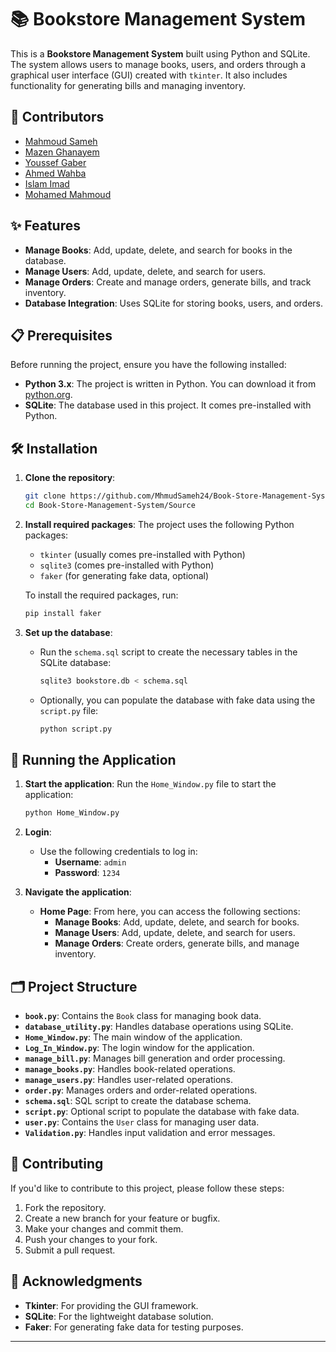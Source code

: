 # 📚 Bookstore Management System

This is a **Bookstore Management System** built using Python and SQLite. The system allows users to manage books, users, and orders through a graphical user interface (GUI) created with `tkinter`. It also includes functionality for generating bills and managing inventory.

## 👥 Contributors

- [Mahmoud Sameh](https://github.com/MhmudSameh24)
- [Mazen Ghanayem](https://github.com/Mazen-Ghanaym)
- [Youssef Gaber](https://github.com/Yousef-Gaber11)
- [Ahmed Wahba](https://github.com/abowahbaz)
- [Islam Imad](https://github.com/Islam-Imad)
- [Mohamed Mahmoud](https://github.com/mohammedmoud)

## ✨ Features

- **Manage Books**: Add, update, delete, and search for books in the database.
- **Manage Users**: Add, update, delete, and search for users.
- **Manage Orders**: Create and manage orders, generate bills, and track inventory.
- **Database Integration**: Uses SQLite for storing books, users, and orders.

## 📋 Prerequisites

Before running the project, ensure you have the following installed:

- **Python 3.x**: The project is written in Python. You can download it from [python.org](https://www.python.org/downloads/).
- **SQLite**: The database used in this project. It comes pre-installed with Python.

## 🛠️ Installation

1. **Clone the repository**:

   ```bash
   git clone https://github.com/MhmudSameh24/Book-Store-Management-System.git
   cd Book-Store-Management-System/Source
   ```

2. **Install required packages**:
   The project uses the following Python packages:

   - `tkinter` (usually comes pre-installed with Python)
   - `sqlite3` (comes pre-installed with Python)
   - `faker` (for generating fake data, optional)

   To install the required packages, run:

   ```bash
   pip install faker
   ```

3. **Set up the database**:

   - Run the `schema.sql` script to create the necessary tables in the SQLite database:

     ```bash
     sqlite3 bookstore.db < schema.sql
     ```

   - Optionally, you can populate the database with fake data using the `script.py` file:

     ```bash
     python script.py
     ```

## 🚀 Running the Application

1. **Start the application**:
   Run the `Home_Window.py` file to start the application:

   ```bash
   python Home_Window.py
   ```

2. **Login**:

   - Use the following credentials to log in:
     - **Username**: `admin`
     - **Password**: `1234`

3. **Navigate the application**:
   - **Home Page**: From here, you can access the following sections:
     - **Manage Books**: Add, update, delete, and search for books.
     - **Manage Users**: Add, update, delete, and search for users.
     - **Manage Orders**: Create orders, generate bills, and manage inventory.

## 🗂️ Project Structure

- **`book.py`**: Contains the `Book` class for managing book data.
- **`database_utility.py`**: Handles database operations using SQLite.
- **`Home_Window.py`**: The main window of the application.
- **`Log_In_Window.py`**: The login window for the application.
- **`manage_bill.py`**: Manages bill generation and order processing.
- **`manage_books.py`**: Handles book-related operations.
- **`manage_users.py`**: Handles user-related operations.
- **`order.py`**: Manages orders and order-related operations.
- **`schema.sql`**: SQL script to create the database schema.
- **`script.py`**: Optional script to populate the database with fake data.
- **`user.py`**: Contains the `User` class for managing user data.
- **`Validation.py`**: Handles input validation and error messages.

## 🤝 Contributing

If you'd like to contribute to this project, please follow these steps:

1. Fork the repository.
2. Create a new branch for your feature or bugfix.
3. Make your changes and commit them.
4. Push your changes to your fork.
5. Submit a pull request.

## 🙏 Acknowledgments

- **Tkinter**: For providing the GUI framework.
- **SQLite**: For the lightweight database solution.
- **Faker**: For generating fake data for testing purposes.

---
